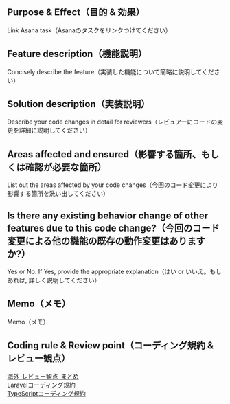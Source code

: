 ## Purpose & Effect（目的 & 効果）
Link Asana task（Asanaのタスクをリンクつけてください）

## Feature description（機能説明）
Concisely describe the feature（実装した機能について簡略に説明してください）

## Solution description（実装説明）
Describe your code changes in detail for reviewers（レビュアーにコードの変更を詳細に説明してください）

## Areas affected and ensured（影響する箇所、もしくは確認が必要な箇所）
List out the areas affected by your code changes（今回のコード変更により影響する箇所を洗い出してください）

## Is there any existing behavior change of other features due to this code change?（今回のコード変更による他の機能の既存の動作変更はありますか?）
Yes or No. If Yes, provide the appropriate explanation（はい or いいえ。もしあれば, 詳しく説明してください）

## Memo（メモ）
Memo（メモ）

## Coding rule & Review point（コーディング規約 & レビュー観点）
[海外_レビュー観点_まとめ](https://docs.google.com/spreadsheets/d/1-2749t37h4eH2_zB0S1A9r4gO5S8zTS6sYsOI0GIKpo/edit#gid=0)  
[Laravelコーディング規約](https://github.com/leverages-overseas/template-laravel#%E3%82%B3%E3%83%BC%E3%83%87%E3%82%A3%E3%83%B3%E3%82%B0%E8%A6%8F%E7%B4%84)  
[TypeScriptコーディング規約](https://lvgs.docbase.io/posts/2847940)
